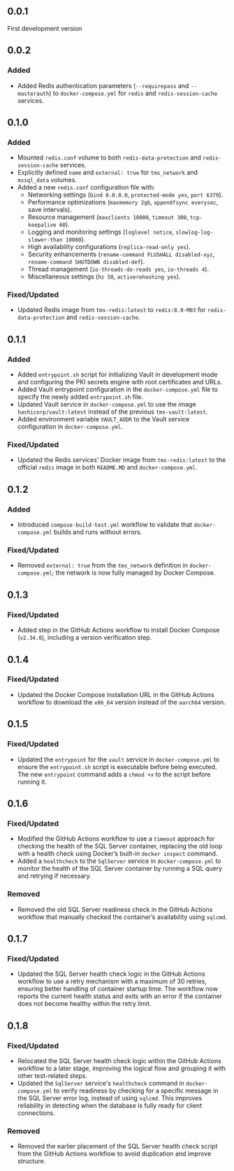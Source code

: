 ## 0.0.1
First development version

## 0.0.2
### Added
- Added Redis authentication parameters (`--requirepass` and `--masterauth`) to `docker-compose.yml` for `redis` and `redis-session-cache` services.

## 0.1.0
### Added
- Mounted `redis.conf` volume to both `redis-data-protection` and `redis-session-cache` services.
- Explicitly defined `name` and `external: true` for `tms_network` and `mssql_data` volumes.
- Added a new `redis.conf` configuration file with:
  - Networking settings (`bind 0.0.0.0`, `protected-mode yes`, `port 6379`).
  - Performance optimizations (`maxmemory 2gb`, `appendfsync everysec`, save intervals).
  - Resource management (`maxclients 10000`, `timeout 300`, `tcp-keepalive 60`).
  - Logging and monitoring settings (`loglevel notice`, `slowlog-log-slower-than 10000`).
  - High availability configurations (`replica-read-only yes`).
  - Security enhancements (`rename-command FLUSHALL disabled-xyz`, `rename-command SHUTDOWN disabled-def`).
  - Thread management (`io-threads-do-reads yes`, `io-threads 4`).
  - Miscellaneous settings (`hz 50`, `activerehashing yes`).

### Fixed/Updated
- Updated Redis image from `tms-redis:latest` to `redis:8.0-M03` for `redis-data-protection` and `redis-session-cache`.


## 0.1.1
### Added
- Added `entrypoint.sh` script for initializing Vault in development mode and configuring the PKI secrets engine with root certificates and URLs.
- Added Vault entrypoint configuration in the `docker-compose.yml` file to specify the newly added `entrypoint.sh` file.
- Updated Vault service in `docker-compose.yml` to use the image `hashicorp/vault:latest` instead of the previous `tms-vault:latest`.
- Added environment variable `VAULT_ADDR` to the Vault service configuration in `docker-compose.yml`.

### Fixed/Updated
- Updated the Redis services' Docker image from `tms-redis:latest` to the official `redis` image in both `README.MD` and `docker-compose.yml`.


## 0.1.2
### Added
- Introduced `compose-build-test.yml` workflow to validate that `docker-compose.yml` builds and runs without errors.

### Fixed/Updated
- Removed `external: true` from the `tms_network` definition in `docker-compose.yml`; the network is now fully managed by Docker Compose.


## 0.1.3
### Fixed/Updated
- Added step in the GitHub Actions workflow to install Docker Compose (`v2.34.0`), including a version verification step.

## 0.1.4
### Fixed/Updated
- Updated the Docker Compose installation URL in the GitHub Actions workflow to download the `x86_64` version instead of the `aarch64` version.

## 0.1.5
### Fixed/Updated
- Updated the `entrypoint` for the `vault` service in `docker-compose.yml` to ensure the `entrypoint.sh` script is executable before being executed. The new `entrypoint` command adds a `chmod +x` to the script before running it.

## 0.1.6
### Fixed/Updated
- Modified the GitHub Actions workflow to use a `timeout` approach for checking the health of the SQL Server container, replacing the old loop with a health check using Docker’s built-in `docker inspect` command.
- Added a `healthcheck` to the `SqlServer` service in `docker-compose.yml` to monitor the health of the SQL Server container by running a SQL query and retrying if necessary.

### Removed
- Removed the old SQL Server readiness check in the GitHub Actions workflow that manually checked the container’s availability using `sqlcmd`.

## 0.1.7
### Fixed/Updated
- Updated the SQL Server health check logic in the GitHub Actions workflow to use a retry mechanism with a maximum of 30 retries, ensuring better handling of container startup time. The workflow now reports the current health status and exits with an error if the container does not become healthy within the retry limit.


## 0.1.8
### Fixed/Updated
- Relocated the SQL Server health check logic within the GitHub Actions workflow to a later stage, improving the logical flow and grouping it with other test-related steps.
- Updated the `SqlServer` service's `healthcheck` command in `docker-compose.yml` to verify readiness by checking for a specific message in the SQL Server error log, instead of using `sqlcmd`. This improves reliability in detecting when the database is fully ready for client connections.

### Removed
- Removed the earlier placement of the SQL Server health check script from the GitHub Actions workflow to avoid duplication and improve structure.
